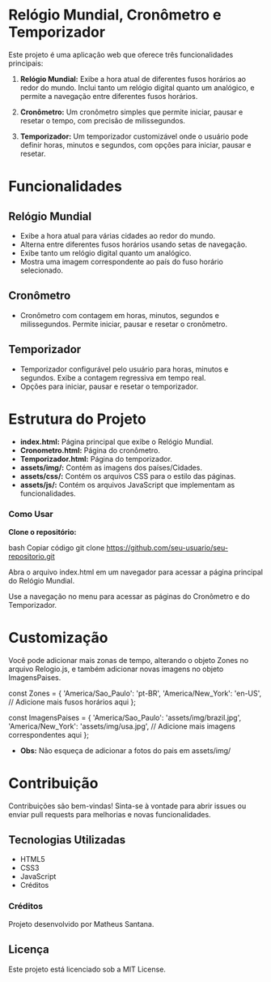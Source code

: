 # Relógio Mundial, Cronômetro e Temporizador

Este projeto é uma aplicação web que oferece três funcionalidades principais:

1. **Relógio Mundial:** Exibe a hora atual de diferentes fusos horários ao redor do mundo. Inclui tanto um relógio digital quanto um analógico, e permite a navegação entre diferentes fusos horários.

2. **Cronômetro:** Um cronômetro simples que permite iniciar, pausar e resetar o tempo, com precisão de milissegundos.

3. **Temporizador:** Um temporizador customizável onde o usuário pode definir horas, minutos e segundos, com opções para iniciar, pausar e resetar.

# Funcionalidades

## Relógio Mundial
* Exibe a hora atual para várias cidades ao redor do mundo.
* Alterna entre diferentes fusos horários usando setas de navegação.
* Exibe tanto um relógio digital quanto um analógico.
* Mostra uma imagem correspondente ao país do fuso horário selecionado.

## Cronômetro
* Cronômetro com contagem em horas, minutos, segundos e milissegundos.
Permite iniciar, pausar e resetar o cronômetro.

## Temporizador
* Temporizador configurável pelo usuário para horas, minutos e segundos.
Exibe a contagem regressiva em tempo real.
* Opções para iniciar, pausar e resetar o temporizador.

# Estrutura do Projeto

* **index.html:** Página principal que exibe o Relógio Mundial.
* **Cronometro.html:** Página do cronômetro.
* **Temporizador.html:** Página do temporizador.
* **assets/img/:** Contém as imagens dos países/Cidades.
* **assets/css/:** Contém os arquivos CSS para o estilo das páginas.
* **assets/js/:** Contém os arquivos JavaScript que implementam as funcionalidades.

### Como Usar

**Clone o repositório:**

bash
Copiar código
git clone https://github.com/seu-usuario/seu-repositorio.git

Abra o arquivo index.html em um navegador para acessar a página principal do Relógio Mundial.

Use a navegação no menu para acessar as páginas do Cronômetro e do Temporizador.

# Customização

Você pode adicionar mais zonas de tempo, alterando o objeto Zones no arquivo Relogio.js, e também adicionar novas imagens no objeto ImagensPaises.

const Zones = {
    'America/Sao_Paulo': 'pt-BR',
    'America/New_York': 'en-US',
    // Adicione mais fusos horários aqui
};

const ImagensPaises = {
    'America/Sao_Paulo': 'assets/img/brazil.jpg',
    'America/New_York': 'assets/img/usa.jpg',
    // Adicione mais imagens correspondentes aqui
};

* **Obs:** Não esqueça de adicionar a fotos do pais em assets/img/


# Contribuição

Contribuições são bem-vindas! Sinta-se à vontade para abrir issues ou enviar pull requests para melhorias e novas funcionalidades.


## Tecnologias Utilizadas
* HTML5
* CSS3
* JavaScript
* Créditos

### Créditos

Projeto desenvolvido por Matheus Santana.

## Licença

Este projeto está licenciado sob a MIT License.